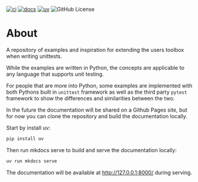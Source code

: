 [![ci](https://github.com/ChargeStorm/unittest-learning/actions/workflows/ci.yml/badge.svg)](https://github.com/ChargeStorm/unittest-learning/actions/workflows/ci.yml)
[![docs](https://img.shields.io/badge/Documentation-latest-blue)](https://chargestorm.github.io/unittest-learning/)
[![uv](https://img.shields.io/endpoint?url=https://raw.githubusercontent.com/astral-sh/uv/main/assets/badge/v0.json)](https://github.com/astral-sh/uv)
![GitHub License](https://img.shields.io/github/license/ChargeStorm/unittest-learning)

# About

A repository of examples and inspiration for extending the users toolbox when writing unittests.

While the examples are written in Python, the concepts are applicable to any language that supports unit testing.

For people that are more into Python, some examples are implemented with both Pythons built in `unittest` framework as well as the third party `pytest` framework to show the differences and similarities between the two.

In the future the documentation will be shared on a Github Pages site, but for now you can clone the repository and build the documentation locally.

Start by install uv:

```bash
pip install uv
```

Then run mkdocs serve to build and serve the documentation locally:

```bash
uv run mkdocs serve
```

The documentation will be available at http://127.0.0.1:8000/ during serving.

